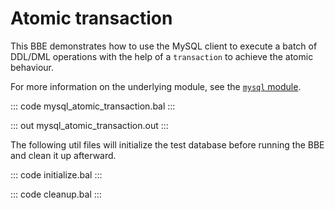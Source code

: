 # Atomic transaction

This BBE demonstrates how to use the MySQL client to execute a batch of DDL/DML operations with the help of a `transaction` to achieve the atomic behaviour.

For more information on the underlying module, see the [`mysql` module](https://lib.ballerina.io/ballerinax/mysql/latest/).

::: code mysql_atomic_transaction.bal :::

::: out mysql_atomic_transaction.out :::

The following util files will initialize the test database before running the BBE and clean it up afterward.

::: code initialize.bal :::

::: code cleanup.bal :::
